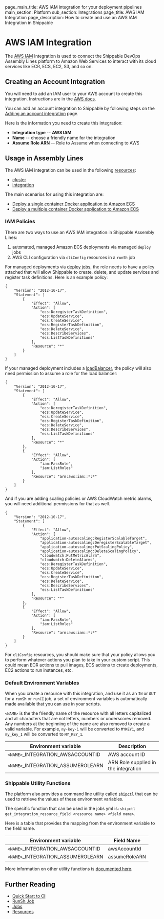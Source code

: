page_main_title: AWS IAM integration for your deployment pipelines
main_section: Platform
sub_section: Integrations
page_title: AWS IAM Integration
page_description: How to create and use an AWS IAM Integration in Shippable

# AWS IAM Integration

The [AWS IAM](https://aws.amazon.com/iam/) Integration is used to connect the Shippable DevOps Assembly Lines platform to Amazon Web Services to interact with its cloud services like ECR, ECS, EC2, S3, and so on.

## Creating an Account Integration

You will need to add an IAM user to your AWS account to create this integration. Instructions are in the [AWS docs](http://docs.aws.amazon.com/IAM/latest/UserGuide/introduction.html).

You can add an account integration to Shippable by following steps on the [Adding an account integration](/platform/tutorial/integration/howto-crud-integration/) page.

Here is the information you need to create this integration:

* **Integration type** -- **AWS IAM**
* **Name** -- choose a friendly name for the integration
* **Assume Role ARN** -- Role to Assume when connecting to AWS

## Usage in Assembly Lines

The AWS IAM integration can be used in the following [resources](/platform/workflow/resource/overview/):

* [cluster](/platform/workflow/resource/cluster)
* [integration](/platform/workflow/resource/integration)

The main scenarios for using this integration are:

* [Deploy a single container Docker application to Amazon ECS](/deploy/amazon-ecs/)
* [Deploy a multiple container Docker application to Amazon ECS](/deploy/amazon-ecs-multiple-containers/)

### IAM Policies
There are two ways to use an AWS IAM integration in Shippable Assembly Lines:

1. automated, managed Amazon ECS deployments via managed `deploy` jobs
2. AWS CLI configuration via `cliConfig` resources in a `runSh` job

For managed deployments via [deploy jobs](/platform/workflow/job/deploy), the role needs to have a policy attached that will allow Shippable to create, delete, and update services and register task definitions. Here is an example policy:
```
{
    "Version": "2012-10-17",
    "Statement": [
        {
            "Effect": "Allow",
            "Action": [
                "ecs:DeregisterTaskDefinition",
                "ecs:UpdateService",
                "ecs:CreateService",
                "ecs:RegisterTaskDefinition",
                "ecs:DeleteService",
                "ecs:DescribeServices",
                "ecs:ListTaskDefinitions"
            ],
            "Resource": "*"
        }
    ]
}
```

If your managed deployment includes a [loadBalancer](/platform/workflow/resource/loadbalancer), the policy will also need permission to assume a role for the load balancer:
```
{
    "Version": "2012-10-17",
    "Statement": [
        {
            "Effect": "Allow",
            "Action": [
                "ecs:DeregisterTaskDefinition",
                "ecs:UpdateService",
                "ecs:CreateService",
                "ecs:RegisterTaskDefinition",
                "ecs:DeleteService",
                "ecs:DescribeServices",
                "ecs:ListTaskDefinitions"
            ],
            "Resource": "*"
        },
        {
            "Effect": "Allow",
            "Action": [
                "iam:PassRole",
                "iam:ListRoles"
            ],
            "Resource": "arn:aws:iam::*:*"
        }
    ]
}
```

And if you are adding scaling policies or AWS CloudWatch metric alarms, you will need additional permissions for that as well.
```
{
    "Version": "2012-10-17",
    "Statement": [
        {
            "Effect": "Allow",
            "Action": [
                "application-autoscaling:RegisterScalableTarget",
                "application-autoscaling:DeregisterScalableTarget",
                "application-autoscaling:PutScalingPolicy",
                "application-autoscaling:DeleteScalingPolicy",
                "cloudwatch:PutMetricAlarm",
                "cloudwatch:DeleteAlarms",
                "ecs:DeregisterTaskDefinition",
                "ecs:UpdateService",
                "ecs:CreateService",
                "ecs:RegisterTaskDefinition",
                "ecs:DeleteService",
                "ecs:DescribeServices",
                "ecs:ListTaskDefinitions"
            ],
            "Resource": "*"
        },
        {
            "Effect": "Allow",
            "Action": [
                "iam:PassRole",
                "iam:ListRoles"
            ],
            "Resource": "arn:aws:iam::*:*"
        }
    ]
}
```

For `cliConfig` resources, you should make sure that your policy allows you to perform whatever actions you plan to take in your custom script.  This could mean ECR actions to pull images, ECS actions to create deployments, EC2 actions to run instances, etc.

### Default Environment Variables
When you create a resource with this integration, and use it as an `IN` or `OUT` for a `runSh` or `runCI` job, a set of environment variables is automatically made available that you can use in your scripts.

`<NAME>` is the the friendly name of the resource with all letters capitalized and all characters that are not letters, numbers or underscores removed. Any numbers at the beginning of the name are also removed to create a valid variable. For example, `my-key-1` will be converted to `MYKEY1`, and `my_key_1` will be converted to `MY_KEY_1`.

| Environment variable						         | Description        |
| ------			 							         |----------------- |
| `<NAME>`\_INTEGRATION\_AWSACCOUNTID       		| AWS account ID |
| `<NAME>`\_INTEGRATION\_ASSUMEROLEARN 	| ARN Role supplied in the integration |


### Shippable Utility Functions
The platform also provides a command line utility called [`shipctl`](/platform/tutorial/workflow/using-shipctl/) that can be used to retrieve the values of these environment variables.

The specific function that can be used in the jobs yml is: `shipctl get_integration_resource_field <resource name> <field name>`.

Here is a table that provides the mapping from the environment variable to the field name.

| Environment variable						| Field Name        |
| ------			 							|----------------- |
| `<NAME>`\_INTEGRATION\_AWSACCOUNTID			| awsAccountId |
| `<NAME>`\_INTEGRATION\_ASSUMEROLEARN   			| assumeRoleARN |

More information on other utility functions is [documented here](/platform/tutorial/workflow/using-shipctl).

## Further Reading
* [Quick Start to CI](/getting-started/ci-sample)
* [RunSh Job](/platform/workflow/job/runsh)
* [Jobs](/platform/workflow/job/overview)
* [Resources](/platform/workflow/resource/overview)
